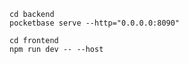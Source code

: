```
cd backend
pocketbase serve --http="0.0.0.0:8090"
```


```
cd frontend
npm run dev -- --host
```